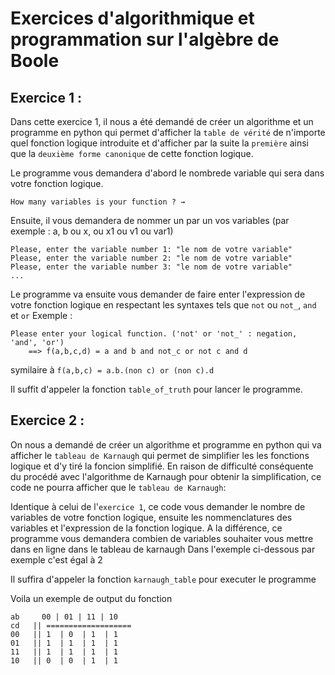 # Exercices d'algorithmique et programmation sur l'algèbre de Boole

## Exercice 1 :

Dans cette exercice 1, il nous a été demandé de créer un algorithme et un programme en python qui permet d'afficher la ``table de vérité`` de n'importe quel fonction logique introduite et d'afficher par la suite la ``première`` ainsi que la ``deuxième forme canonique`` de cette fonction logique.

Le programme vous demandera d'abord le nombrede variable qui sera dans votre fonction logique. 

    How many variables is your function ? →

Ensuite, il vous demandera de nommer un par un vos variables (par exemple : a, b ou x, ou x1 ou v1 ou var1)

    Please, enter the variable number 1: "le nom de votre variable"
    Please, enter the variable number 2: "le nom de votre variable"
    Please, enter the variable number 3: "le nom de votre variable"
    ...

Le programme va ensuite vous demander de faire enter l'expression de votre fonction logique en respectant les syntaxes tels que ``not`` ou ``not_``, ``and`` et ``or``
Exemple :

    Please enter your logical function. ('not' or 'not_' : negation, 'and', 'or')
        ==> f(a,b,c,d) = a and b and not_c or not c and d
    
symilaire à ``f(a,b,c) = a.b.(non c) or (non c).d``

Il suffit d'appeler la fonction ``table_of_truth`` pour lancer le programme.

## Exercice 2 :
On nous a demandé de créer un algorithme et programme en python qui va afficher le ``tableau de Karnaugh`` qui permet de simplifier les les fonctions logique et d'y tiré la foncion simplifié. En raison de difficulté conséquente du procédé avec l'algorithme de Karnaugh pour obtenir la simplification, ce code ne pourra afficher que le ``tableau de Karnaugh``:

Identique à celui de l'``exercice 1``, ce code vous demander le nombre de variables de votre fonction logique, ensuite les nommenclatures des variables et l'expression de la fonction logique.
A la différence, ce programme vous demandera combien de variables souhaiter vous mettre dans en ligne dans le tableau de karnaugh
Dans l'exemple ci-dessous par exemple c'est égal à 2

Il suffira d'appeler la fonction ``karnaugh_table`` pour executer le programme

Voila un exemple de output du fonction
    
    ab     00 | 01 | 11 | 10
    cd   || ===================
    00   || 1  | 0  | 1  | 1
    01   || 1  | 1  | 1  | 1
    11   || 1  | 1  | 1  | 1
    10   || 0  | 0  | 1  | 1


